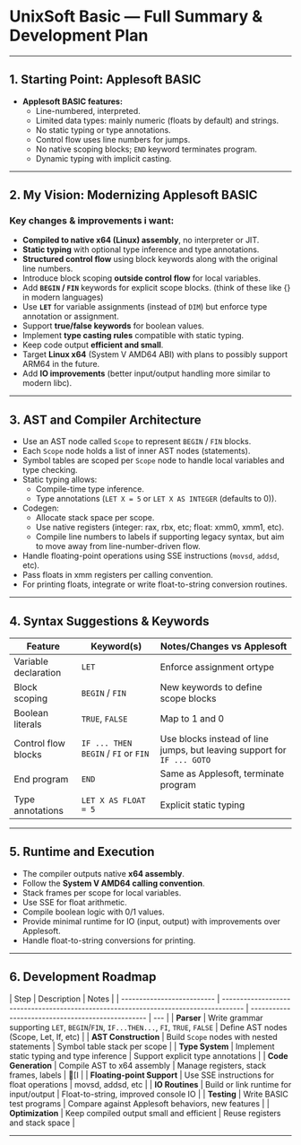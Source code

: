 # UnixSoft Basic — Full Summary & Development Plan

---

## 1. Starting Point: Applesoft BASIC

-   **Applesoft BASIC features:**
    -   Line-numbered, interpreted.
    -   Limited data types: mainly numeric (floats by default) and strings.
    -   No static typing or type annotations.
    -   Control flow uses line numbers for jumps.
    -   No native scoping blocks; `END` keyword terminates program.
    -   Dynamic typing with implicit casting.

---

## 2. My Vision: Modernizing Applesoft BASIC

### Key changes & improvements i want:

-   **Compiled to native x64 (Linux) assembly**, no interpreter or JIT.
-   **Static typing** with optional type inference and type annotations.
-   **Structured control flow** using block keywords along with the original line numbers.
-   Introduce block scoping **outside control flow** for local variables.
-   Add **`BEGIN` / `FIN`** keywords for explicit scope blocks. (think of these like {} in modern languages)
-   Use **`LET`** for variable assignments (instead of `DIM`) but enforce type annotation or assignment.
-   Support **true/false keywords** for boolean values.
-   Implement **type casting rules** compatible with static typing.
-   Keep code output **efficient and small**.
-   Target **Linux x64** (System V AMD64 ABI) with plans to possibly support ARM64 in the future.
-   Add **IO improvements** (better input/output handling more similar to modern libc).

---

## 3. AST and Compiler Architecture

-   Use an AST node called `Scope` to represent `BEGIN` / `FIN` blocks.
-   Each `Scope` node holds a list of inner AST nodes (statements).
-   Symbol tables are scoped per `Scope` node to handle local variables and type checking.
-   Static typing allows:
    -   Compile-time type inference.
    -   Type annotations (`LET X = 5` or `LET X AS INTEGER` (defaults to 0)).
-   Codegen:
    -   Allocate stack space per scope.
    -   Use native registers (integer: rax, rbx, etc; float: xmm0, xmm1, etc).
    -   Compile line numbers to labels if supporting legacy syntax, but aim to move away from line-number-driven flow.
-   Handle floating-point operations using SSE instructions (`movsd`, `addsd`, etc).
-   Pass floats in xmm registers per calling convention.
-   For printing floats, integrate or write float-to-string conversion routines.

---

## 4. Syntax Suggestions & Keywords

| Feature              | Keyword(s)                          | Notes/Changes vs Applesoft                                              |
| -------------------- | ----------------------------------- | ----------------------------------------------------------------------- |
| Variable declaration | `LET`                               | Enforce assignment ortype                                               |
| Block scoping        | `BEGIN` / `FIN`                     | New keywords to define scope blocks                                     |
| Boolean literals     | `TRUE`, `FALSE`                     | Map to 1 and 0                                                          |
| Control flow blocks  | `IF ... THEN BEGIN` / `FI` or `FIN` | Use blocks instead of line jumps, but leaving support for `IF ... GOTO` |
| End program          | `END`                               | Same as Applesoft, terminate program                                    |
| Type annotations     | `LET X AS FLOAT = 5`                | Explicit static typing                                                  |

---

## 5. Runtime and Execution

-   The compiler outputs native **x64 assembly**.
-   Follow the **System V AMD64 calling convention**.
-   Stack frames per scope for local variables.
-   Use SSE for float arithmetic.
-   Compile boolean logic with 0/1 values.
-   Provide minimal runtime for IO (input, output) with improvements over Applesoft.
-   Handle float-to-string conversions for printing.

---

## 6. Development Roadmap

| Step                       | Description                                                                          | Notes                                             |
| -------------------------- | ------------------------------------------------------------------------------------ | ------------------------------------------------- | --- |
| **Parser**                 | Write grammar supporting `LET`, `BEGIN`/`FIN`, `IF...THEN...`, `FI`, `TRUE`, `FALSE` | Define AST nodes (Scope, Let, If, etc)            |
| **AST Construction**       | Build `Scope` nodes with nested statements                                           | Symbol table stack per scope                      |
| **Type System**            | Implement static typing and type inference                                           | Support explicit type annotations                 |
| **Code Generation**        | Compile AST to x64 assembly                                                          | Manage registers, stack frames, labels            | [I    |
| **Floating-point Support** | Use SSE instructions for float operations                                            | movsd, addsd, etc                                 |
| **IO Routines**            | Build or link runtime for input/output                                               | Float-to-string, improved console IO              |
| **Testing**                | Write BASIC test programs                                                            | Compare against Applesoft behaviors, new features |
| **Optimization**           | Keep compiled output small and efficient                                             | Reuse registers and stack space                   |

---

